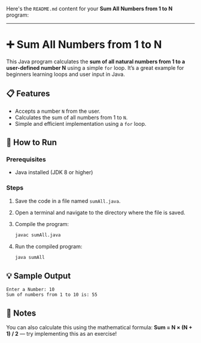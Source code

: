 Here's the `README.md` content for your **Sum All Numbers from 1 to N** program:

---

# ➕ Sum All Numbers from 1 to N

This Java program calculates the **sum of all natural numbers from 1 to a user-defined number N** using a simple `for` loop. It’s a great example for beginners learning loops and user input in Java.

## 📋 Features

* Accepts a number `N` from the user.
* Calculates the sum of all numbers from 1 to `N`.
* Simple and efficient implementation using a `for` loop.

## 🚀 How to Run

### Prerequisites

* Java installed (JDK 8 or higher)

### Steps

1. Save the code in a file named `sumAll.java`.
2. Open a terminal and navigate to the directory where the file is saved.
3. Compile the program:

   ```bash
   javac sumAll.java
   ```
4. Run the compiled program:

   ```bash
   java sumAll
   ```

## 💡 Sample Output

```
Enter a Number: 10
Sum of numbers from 1 to 10 is: 55
```

## 📌 Notes

You can also calculate this using the mathematical formula:
**Sum = N × (N + 1) / 2** — try implementing this as an exercise!


